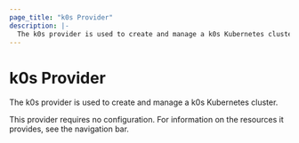 ```yaml
---
page_title: "k0s Provider"
description: |-
  The k0s provider is used to create and manage a k0s Kubernetes cluster.
---
```


# k0s Provider

The k0s provider is used to create and manage a k0s Kubernetes cluster.

This provider requires no configuration. For information on the resources it provides, see the navigation bar.
